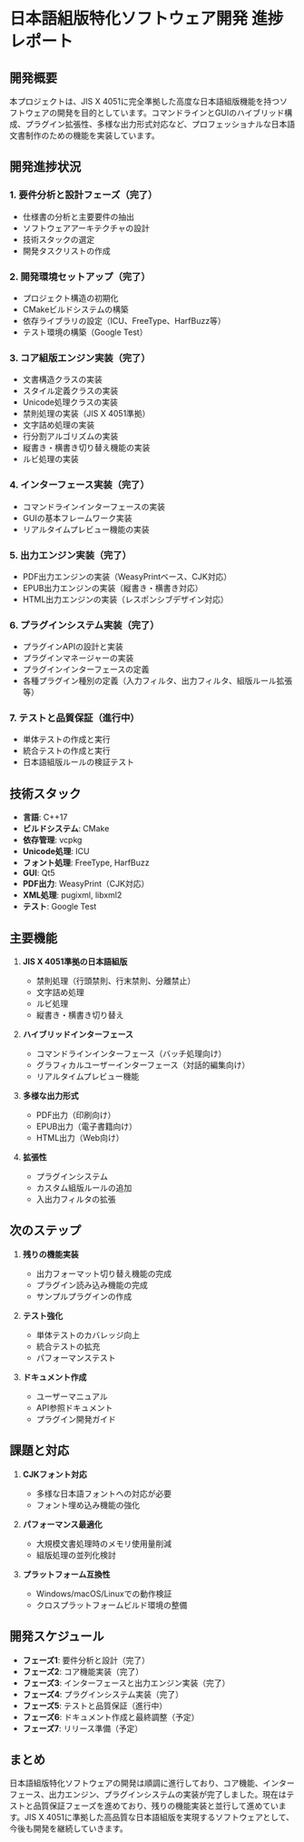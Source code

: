 # 日本語組版特化ソフトウェア開発 進捗レポート

## 開発概要

本プロジェクトは、JIS X 4051に完全準拠した高度な日本語組版機能を持つソフトウェアの開発を目的としています。コマンドラインとGUIのハイブリッド構成、プラグイン拡張性、多様な出力形式対応など、プロフェッショナルな日本語文書制作のための機能を実装しています。

## 開発進捗状況

### 1. 要件分析と設計フェーズ（完了）

- 仕様書の分析と主要要件の抽出
- ソフトウェアアーキテクチャの設計
- 技術スタックの選定
- 開発タスクリストの作成

### 2. 開発環境セットアップ（完了）

- プロジェクト構造の初期化
- CMakeビルドシステムの構築
- 依存ライブラリの設定（ICU、FreeType、HarfBuzz等）
- テスト環境の構築（Google Test）

### 3. コア組版エンジン実装（完了）

- 文書構造クラスの実装
- スタイル定義クラスの実装
- Unicode処理クラスの実装
- 禁則処理の実装（JIS X 4051準拠）
- 文字詰め処理の実装
- 行分割アルゴリズムの実装
- 縦書き・横書き切り替え機能の実装
- ルビ処理の実装

### 4. インターフェース実装（完了）

- コマンドラインインターフェースの実装
- GUIの基本フレームワーク実装
- リアルタイムプレビュー機能の実装

### 5. 出力エンジン実装（完了）

- PDF出力エンジンの実装（WeasyPrintベース、CJK対応）
- EPUB出力エンジンの実装（縦書き・横書き対応）
- HTML出力エンジンの実装（レスポンシブデザイン対応）

### 6. プラグインシステム実装（完了）

- プラグインAPIの設計と実装
- プラグインマネージャーの実装
- プラグインインターフェースの定義
- 各種プラグイン種別の定義（入力フィルタ、出力フィルタ、組版ルール拡張等）

### 7. テストと品質保証（進行中）

- 単体テストの作成と実行
- 統合テストの作成と実行
- 日本語組版ルールの検証テスト

## 技術スタック

- **言語**: C++17
- **ビルドシステム**: CMake
- **依存管理**: vcpkg
- **Unicode処理**: ICU
- **フォント処理**: FreeType, HarfBuzz
- **GUI**: Qt5
- **PDF出力**: WeasyPrint（CJK対応）
- **XML処理**: pugixml, libxml2
- **テスト**: Google Test

## 主要機能

1. **JIS X 4051準拠の日本語組版**
   - 禁則処理（行頭禁則、行末禁則、分離禁止）
   - 文字詰め処理
   - ルビ処理
   - 縦書き・横書き切り替え

2. **ハイブリッドインターフェース**
   - コマンドラインインターフェース（バッチ処理向け）
   - グラフィカルユーザーインターフェース（対話的編集向け）
   - リアルタイムプレビュー機能

3. **多様な出力形式**
   - PDF出力（印刷向け）
   - EPUB出力（電子書籍向け）
   - HTML出力（Web向け）

4. **拡張性**
   - プラグインシステム
   - カスタム組版ルールの追加
   - 入出力フィルタの拡張

## 次のステップ

1. **残りの機能実装**
   - 出力フォーマット切り替え機能の完成
   - プラグイン読み込み機能の完成
   - サンプルプラグインの作成

2. **テスト強化**
   - 単体テストのカバレッジ向上
   - 統合テストの拡充
   - パフォーマンステスト

3. **ドキュメント作成**
   - ユーザーマニュアル
   - API参照ドキュメント
   - プラグイン開発ガイド

## 課題と対応

1. **CJKフォント対応**
   - 多様な日本語フォントへの対応が必要
   - フォント埋め込み機能の強化

2. **パフォーマンス最適化**
   - 大規模文書処理時のメモリ使用量削減
   - 組版処理の並列化検討

3. **プラットフォーム互換性**
   - Windows/macOS/Linuxでの動作検証
   - クロスプラットフォームビルド環境の整備

## 開発スケジュール

- **フェーズ1**: 要件分析と設計（完了）
- **フェーズ2**: コア機能実装（完了）
- **フェーズ3**: インターフェースと出力エンジン実装（完了）
- **フェーズ4**: プラグインシステム実装（完了）
- **フェーズ5**: テストと品質保証（進行中）
- **フェーズ6**: ドキュメント作成と最終調整（予定）
- **フェーズ7**: リリース準備（予定）

## まとめ

日本語組版特化ソフトウェアの開発は順調に進行しており、コア機能、インターフェース、出力エンジン、プラグインシステムの実装が完了しました。現在はテストと品質保証フェーズを進めており、残りの機能実装と並行して進めています。JIS X 4051に準拠した高品質な日本語組版を実現するソフトウェアとして、今後も開発を継続していきます。
